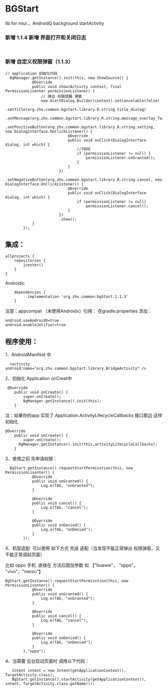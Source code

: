 # BGStart
lib for miui 、AndroidQ  background startActivity

### 新增 1.1.4  新增  界面打开和关闭日志
```


```

### 新增 自定义权限弹窗（1.1.3）
```
// application 初始化代码
  BgManager.getInstance().init(this, new ShowSource() {
            @Override
            public void show(Activity context, final PermissionLisenter permissionListener) {
                // 弹出 权限提醒 弹窗
                new AlertDialog.Builder(context).setCancelable(false)
                        .setTitle(org.zhx.common.bgstart.library.R.string.title_dialog)
                        .setMessage(org.zhx.common.bgstart.library.R.string.message_overlay_failed)
                        .setPositiveButton(org.zhx.common.bgstart.library.R.string.setting, new DialogInterface.OnClickListener() {
                            @Override
                            public void onClick(DialogInterface dialog, int which) {
                                //TODO
                                if (permissionListener != null) {
                                    permissionListener.onGranted();
                                }
                            }
                        })
                        .setNegativeButton(org.zhx.common.bgstart.library.R.string.cancel, new DialogInterface.OnClickListener() {
                            @Override
                            public void onClick(DialogInterface dialog, int which) {
                                if (permissionListener != null)
                                    permissionListener.cancel();
                            }
                        })
                        .show();
            }
        });
```

## 集成：
```
allprojects {
    repositories {      
        jcenter()
    }
}
```
Androidx:
```
	dependencies {
	      implementation 'org.zhx.common:bgStart:1.1.3'
	}
```
注意：appcompat （未使用Androidx）引用：
在gradle.properties 添加：
```
android.useAndroidX=true
android.enableJetifier=true
```
## 程序使用：

1、AndroidManifest 中
```
  <activity android:name="org.zhx.common.bgstart.library.BridgeActivity" />
```

2、初始化 Application  onCreat中
```
 @Override
    public void onCreate() {
        super.onCreate();
        BgManager.getInstance().init(this);
    }
```
注：如果你的app  实现了 Application.ActivityLifecycleCallbacks 接口那边 这样初始化
```
@Override
    public void onCreate() {
        super.onCreate();
      BgManager.getInstance().init(this,activityLifecycleCallbacks);
    }
```

3、使用之前 先申请权限：
```
  BgStart.getInstance().requestStartPermisstion(this, new PermissionLisenter() {
            @Override
            public void onGranted() {
                Log.e(TAG, "onGranted");
            }

            @Override
            public void cancel() {
                Log.e(TAG, "cancel");
            }

            @Override
            public void onDenied() {
                Log.e(TAG, "onDenied");
            }
        });
```
4、机型适配  可以使用 如下方式 完成 适配（当发现不能正常弹出 权限弹窗，又不能正常调起页面）

   比如 oppo 手机  直接在 方法后面加参数 如 【"huawei"， "oppo"， "vivo"，"meizu"】

```
BgStart.getInstance().requestStartPermisstion(this, new PermissionLisenter() {
            @Override
            public void onGranted() {
                Log.e(TAG, "onGranted");
            }

            @Override
            public void cancel() {
                Log.e(TAG, "cancel");
            }

            @Override
            public void onDenied() {
                Log.e(TAG, "onDenied");
            }
        },"oppo");
```
4、当需要 后台启动页面时 调用以下代码：
```
   Intent intent = new Intent(getApplicationContext(), TargetActivity.class);
   BgStart.getInstance().startActivity(getApplicationContext(), intent, TargetActivity.class.getName());
```
